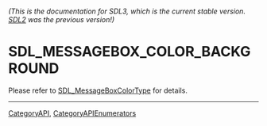 ###### (This is the documentation for SDL3, which is the current stable version. [SDL2](https://wiki.libsdl.org/SDL2/) was the previous version!)
# SDL_MESSAGEBOX_COLOR_BACKGROUND

Please refer to [SDL_MessageBoxColorType](SDL_MessageBoxColorType) for details.

----
[CategoryAPI](CategoryAPI), [CategoryAPIEnumerators](CategoryAPIEnumerators)

